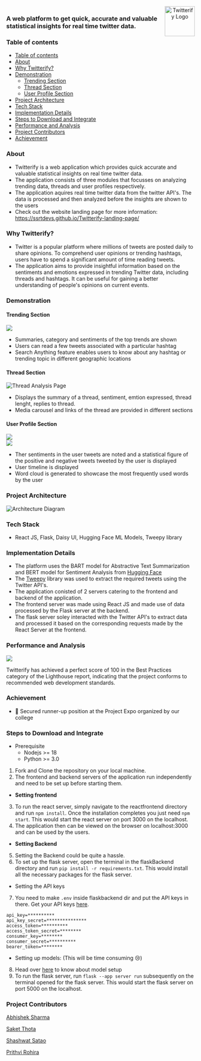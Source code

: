 <div align="center">
  <img style="float: right;" src="./Assets/twitterify_logo.png" alt="Twitterify Logo" width="80" height="80">
</div>

### A web platform to get quick, accurate and valuable statistical insights for real time twitter data. 

### Table of contents

- [Table of contents](#table-of-contents)
- [About](#about)
- [Why Twitterify?](#why-twitterify)
- [Demonstration](#demonstration)
  - [Trending Section](#trending-section)
  - [Thread Section](#thread-section)
  - [User Profile Section](#user-profile-section)
- [Project Architecture](#project-architecture)
- [Tech Stack](#tech-stack)
- [Implementation Details](#implementation-details)
- [Steps to Download and Integrate](#steps-to-download-and-integrate)
- [Performance and Analysis](#performance-and-analysis)
- [Project Contributors](#project-contributors)
- [Achievement](#achievement)


### About
- Twitterify is a web application which provides quick accurate and valuable statistical insights on real time twitter data.
- The application consists of three modules that focusses on analyzing trending data, threads and user profiles respectively.
- The application aquires real time twitter data from the twitter API's. The data is processed and then analyzed before the insights are shown to the users
- Check out the website landing page for more information: https://ssrtdevs.github.io/Twitterify-landing-page/

### Why Twitterify?
- Twitter is a popular platform where millions of tweets are posted daily to share opinions. To comprehend user opinions or trending hashtags, users have to spend a significant amount of time reading tweets.
- The application aims to provide insightful information based on the sentiments and emotions expressed in trending Twitter data, including threads and hashtags. It can be useful for gaining a better understanding of people's opinions on current events. 

### Demonstration

#### Trending Section

<img src="./Assets/Trending_Topics_Section.png"/>

- Summaries, category and sentiments of the top trends are shown
- Users can read a few tweets associated with a particular hashtag
- Search Anything feature enables users to know about any hashtag or trending topic in different geographic locations

#### Thread Section

![Thread Analysis Page](./Assets/Thread_Summarizer.png?raw=true "Thread Analysis Page")

- Displays the summary of a thread, sentiment, emtion expressed, thread lenght, replies to thread.
- Media carousel and links of the thread are provided in different sections

#### User Profile Section

<img src="./Assets/Profile_section_user_tweets.png" />

<br/>

<img src="./Assets/Profile_section_user_timeline.png" />

- Ther sentiments in the user tweets are noted and a statistical figure of the positive and negative tweets tweeted by the user is displayed
- User timeline is displayed
- Word cloud is generated to showcase the most frequently used words by the user

### Project Architecture

![Architecture Diagram](./Assets/Flowchart.png?raw=true "Architecture Diagram")


### Tech Stack
- React JS, Flask, Daisy UI, Hugging Face ML Models, Tweepy library

### Implementation Details
- The platform uses the BART model for Abstractive Text Summarization and BERT model for Sentiment Analysis from [Hugging Face]("https://huggingface.co/")
- The [Tweepy]("https://www.tweepy.org/") library was used to extract the required tweets using the Twitter API's.
- The application conisted of 2 servers catering to the frontend and backend of the application.
- The frontend server was made using React JS and made use of data processed by the Flask server at the backend.
- The flask server soley interacted with the Twitter API's to extract data and processed it based on the corresponding requests made by the React Server at the frontend.

### Performance and Analysis
<img src="./Assets/Twitterify-lighthouse.png"/>

<br/>

Twitterify has achieved a perfect score of 100 in the Best Practices category of the Lighthouse report, indicating that the project conforms to recommended web development standards.

### Achievement

- 🎉 Secured runner-up position at the Project Expo organized by our college


### Steps to Download and Integrate
- Prerequisite 
  - Nodejs >= 18
  - Python >= 3.0

1. Fork and Clone the repository on your local machine. 
2. The frontend and backend servers of the application run independently and need to be set up before starting them.
- <strong>Setting frontend</strong>

3. To run the react server, simply navigate to the reactfrontend directory and run ```npm install```. Once the installation completes you just need ```npm start```. This would start the react server on port 3000 on the localhost.
4. The application then can be viewed on the browser on localhost:3000 and can be used by the users.
- <strong>Setting Backend</strong>

5. Setting the Backend could be quite a hassle.
6. To set up the flask server, open the terminal in the flaskBackend directory and run ```pip install -r requirements.txt```. This would install all the necessary packages for the flask server.

- Setting the API keys
7. You need to make ```.env``` inside flaskbackend dir and put the API keys in there. Get your API keys [here](https://developer.twitter.com/en/portal/petition/essential/terms?plan=free). 

```
api_key=**********
api_key_secret=***************
access_token=**********
access_token_secret=********
consumer_key=********
consumer_secret=**********
bearer_token=********
```
- Setting up models: (This will be time consuming 😢)
8. Head over [here](https://github.com/SSRTDevs/Twitterify/blob/models/README.md) to know about model setup
9. To run the flask server, run ```flask --app server run``` subsequently on the terminal opened for the flask server. This would start the flask server on port 5000 on the localhost.

### Project Contributors
[Abhishek Sharma](https://github.com/Abhi-tech-09)

[Saket Thota](https://github.com/SaketThota)

[Shashwat Satao](https://github.com/kafka-654)

[Prithvi Rohira](https://github.com/prithvirohira8)

